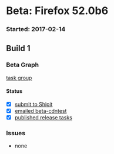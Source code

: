 # Beta: Firefox 52.0b6

### Started: 2017-02-14

## Build 1

### Beta Graph
[task group](https://tools.taskcluster.net/push-inspector/#/Yu5D5FXzR8uWFfoO0HLghg)


#### Status
- [x] [submit to Shipit](https://wiki.mozilla.org/Release:Release_Automation_on_Mercurial:Starting_a_Release#Submit_to_Ship_It)
- [x] [emailed beta-cdntest](../how-tos/relpro.md#1-email-drivers-re-release-live-on-test-channel)
- [x] [published release tasks](../how-tos/relpro.md#3-publish-release)

### Issues
- none



